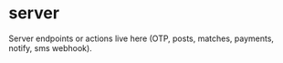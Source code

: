 # server
Server endpoints or actions live here (OTP, posts, matches, payments, notify, sms webhook).
